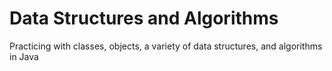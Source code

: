 # Data Structures and Algorithms

Practicing with classes, objects, a variety of data structures, and algorithms in Java 

